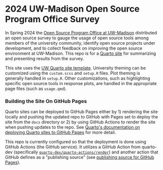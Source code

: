# 2024 UW-Madison Open Source Program Office Survey

In Spring 2024 the [Open Source Program Office at UW-Madison](https://ospo.wisc.edu/) distributed an open source survey to gauge the usage of open source tools among members of the university community, identify open source projects under development, and to collect feedback on improving the open source environment at UW-Madison. This repo is for a [Quarto site](https://quarto.org/) for summarizing and presenting results from the survey.

This site uses the [UW Quarto site template](https://github.com/UW-Madison-DSI/uw_quarto_site_template). University theming can be customized using the `custom.scss` and `setup.R` files. Plot theming is generally handled in `setup.R`. Other customizations, such as highlighting specific open source tools in response plots, are handled in the appropriate page files (such as `usage.qmd`).

### Building the Site On GitHub Pages

Quarto sites can be deployed to GitHub Pages either by 1) rendering the site locally and pushing the updated repo to GitHub with Pages set to deploy the site from the `docs` directory or 2) by using GitHub Actions to render the site when pushing updates to the repo. See [Quarto's documentation on deploying Quarto sites to GitHub Pages](https://quarto.org/docs/publishing/github-pages.html#publish-command) for more detail.

This repo is currently configured so that the deployment is done using GitHub Actions (the GitHub service). 
 It utilizes a GitHub Action from quarto-dev (specifically [`quarto-dev/quarto-actions/render`](https://github.com/quarto-dev/quarto-actions/tree/main/render)) and another action that GitHub defines as a "publishing source" (see  [publishing source for GitHub Pages][GitHub pages publishing source]).


[GitHub pages publishing source]: https://docs.github.com/en/pages/getting-started-with-github-pages/configuring-a-publishing-source-for-your-github-pages-site#publishing-with-a-custom-github-actions-workflow
